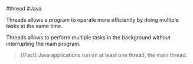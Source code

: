 #thread #Java 

Threads allows a program to operate more efficiently by doing multiple tasks at the same time.

Threads allows to perform multiple tasks in the background without interrupting the main program.

>[!Fact]
>Java applications run on at least one thread, the main thread.



